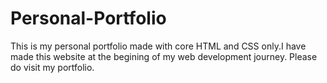 # Personal-Portfolio

This is my personal portfolio made with core HTML and CSS only.I have made this website at the begining of my web development journey.
Please do visit my portfolio.
